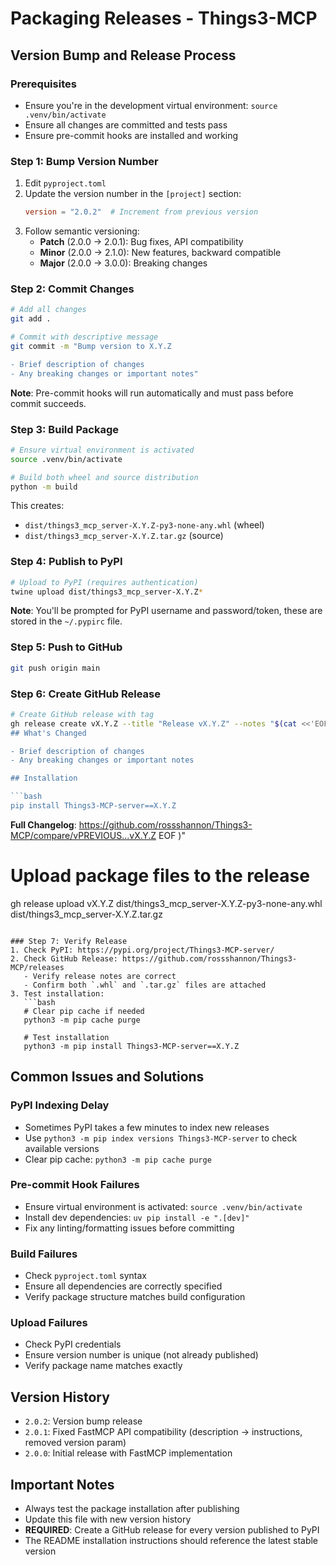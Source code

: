 # Packaging Releases - Things3-MCP

## Version Bump and Release Process

### Prerequisites
- Ensure you're in the development virtual environment: `source .venv/bin/activate`
- Ensure all changes are committed and tests pass
- Ensure pre-commit hooks are installed and working

### Step 1: Bump Version Number
1. Edit `pyproject.toml`
2. Update the version number in the `[project]` section:
   ```toml
   version = "2.0.2"  # Increment from previous version
   ```
3. Follow semantic versioning:
   - **Patch** (2.0.0 → 2.0.1): Bug fixes, API compatibility
   - **Minor** (2.0.0 → 2.1.0): New features, backward compatible
   - **Major** (2.0.0 → 3.0.0): Breaking changes

### Step 2: Commit Changes
```bash
# Add all changes
git add .

# Commit with descriptive message
git commit -m "Bump version to X.Y.Z

- Brief description of changes
- Any breaking changes or important notes"
```

**Note**: Pre-commit hooks will run automatically and must pass before commit succeeds.

### Step 3: Build Package
```bash
# Ensure virtual environment is activated
source .venv/bin/activate

# Build both wheel and source distribution
python -m build
```

This creates:
- `dist/things3_mcp_server-X.Y.Z-py3-none-any.whl` (wheel)
- `dist/things3_mcp_server-X.Y.Z.tar.gz` (source)

### Step 4: Publish to PyPI
```bash
# Upload to PyPI (requires authentication)
twine upload dist/things3_mcp_server-X.Y.Z*
```

**Note**: You'll be prompted for PyPI username and password/token, these are stored in the `~/.pypirc` file.

### Step 5: Push to GitHub
```bash
git push origin main
```

### Step 6: Create GitHub Release
```bash
# Create GitHub release with tag
gh release create vX.Y.Z --title "Release vX.Y.Z" --notes "$(cat <<'EOF'
## What's Changed

- Brief description of changes
- Any breaking changes or important notes

## Installation

```bash
pip install Things3-MCP-server==X.Y.Z
```

**Full Changelog**: https://github.com/rossshannon/Things3-MCP/compare/vPREVIOUS...vX.Y.Z
EOF
)"

# Upload package files to the release
gh release upload vX.Y.Z dist/things3_mcp_server-X.Y.Z-py3-none-any.whl dist/things3_mcp_server-X.Y.Z.tar.gz
```

### Step 7: Verify Release
1. Check PyPI: https://pypi.org/project/Things3-MCP-server/
2. Check GitHub Release: https://github.com/rossshannon/Things3-MCP/releases
   - Verify release notes are correct
   - Confirm both `.whl` and `.tar.gz` files are attached
3. Test installation:
   ```bash
   # Clear pip cache if needed
   python3 -m pip cache purge

   # Test installation
   python3 -m pip install Things3-MCP-server==X.Y.Z
   ```

## Common Issues and Solutions

### PyPI Indexing Delay
- Sometimes PyPI takes a few minutes to index new releases
- Use `python3 -m pip index versions Things3-MCP-server` to check available versions
- Clear pip cache: `python3 -m pip cache purge`

### Pre-commit Hook Failures
- Ensure virtual environment is activated: `source .venv/bin/activate`
- Install dev dependencies: `uv pip install -e ".[dev]"`
- Fix any linting/formatting issues before committing

### Build Failures
- Check `pyproject.toml` syntax
- Ensure all dependencies are correctly specified
- Verify package structure matches build configuration

### Upload Failures
- Check PyPI credentials
- Ensure version number is unique (not already published)
- Verify package name matches exactly

## Version History
- `2.0.2`: Version bump release
- `2.0.1`: Fixed FastMCP API compatibility (description → instructions, removed version param)
- `2.0.0`: Initial release with FastMCP implementation

## Important Notes
- Always test the package installation after publishing
- Update this file with new version history
- **REQUIRED**: Create a GitHub release for every version published to PyPI
- The README installation instructions should reference the latest stable version
